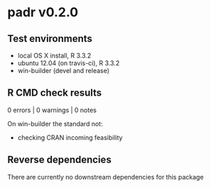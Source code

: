 # padr v0.2.0

## Test environments
* local OS X install, R 3.3.2
* ubuntu 12.04 (on travis-ci), R 3.3.2
* win-builder (devel and release)

## R CMD check results

0 errors | 0 warnings | 0 notes

On win-builder the standard not:
* checking CRAN incoming feasibility

## Reverse dependencies

There are currently no downstream dependencies for this package